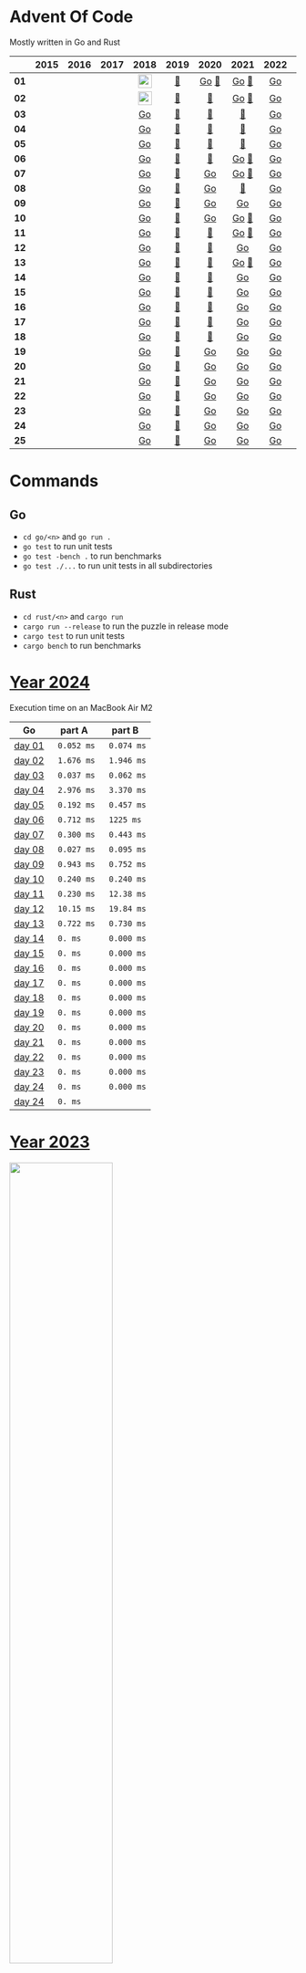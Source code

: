 # Advent Of Code

Mostly written in Go and Rust

|        | 2015 | 2016 | 2017 | 2018 | 2019 | 2020 | 2021 | 2022 | 2023 |            2024             |
|------  |:----:|:----:|:----:|:----:|:----:|:----:|:----:|:----:|:----:|:---------------------------:|
| **01** | | | | [<img src="assets/golang.png" width="24px"/>](./go/2018/01/day01.go) | [:crab:](./rust/2019/day01) | [Go](./go/2020/01/day01.go) [:crab:](./rust/2020/day01) | [Go](./go/2021/01/day01.go) [:crab:](./rust/2021/day01) | [Go](./go/2022/01/day01.go) | [Go](./go/2023/01/day01.go) | [Go](./go/2024/01/day01.go) |
| **02** | | | | [<img src="assets/golang.png" width="24px"/>](./go/2018/02/day02.go) | [:crab:](./rust/2019/day02) |                             [:crab:](./rust/2020/day02) | [Go](./go/2021/01/day02.go) [:crab:](./rust/2021/day02) | [Go](./go/2022/02/day02.go) | [Go](./go/2023/02/day02.go) | [Go](./go/2024/02/day02.go) |
| **03** | | | | [Go](./go/2018/03/day03.go) | [:crab:](./rust/2019/day03) |                             [:crab:](./rust/2020/day03) |                             [:crab:](./rust/2021/day03) | [Go](./go/2022/03/day03.go) | [Go](./go/2023/03/day03.go) | [Go](./go/2024/03/day03.go) |
| **04** | | | | [Go](./go/2018/04/day04.go) | [:crab:](./rust/2019/day04) |                             [:crab:](./rust/2020/day04) |                             [:crab:](./rust/2021/day04) | [Go](./go/2022/04/day04.go) | [Go](./go/2023/04/day04.go) | [Go](./go/2024/04/day04.go) |
| **05** | | | | [Go](./go/2018/05/day05.go) | [:crab:](./rust/2019/day05) |                             [:crab:](./rust/2020/day05) |                             [:crab:](./rust/2021/day05) | [Go](./go/2022/05/day05.go) | [Go](./go/2023/05/day05.go) | [Go](./go/2024/05/day05.go) |
| **06** | | | | [Go](./go/2018/06/day06.go) | [:crab:](./rust/2019/day06) |                             [:crab:](./rust/2020/day06) | [Go](./go/2021/06/day06.go) [:crab:](./rust/2021/day06) | [Go](./go/2022/06/day06.go) | [Go](./go/2023/06/day06.go) | [Go](./go/2024/06/day06.go) |
| **07** | | | | [Go](./go/2018/07/day07.go) | [:crab:](./rust/2019/day07) | [Go](./go/2020/07/day07.go)                             | [Go](./go/2021/07/day07.go) [:crab:](./rust/2021/day07) | [Go](./go/2022/07/day07.go) | [Go](./go/2023/07/day07.go) | [Go](./go/2024/07/day07.go) |
| **08** | | | | [Go](./go/2018/08/day08.go) | [:crab:](./rust/2019/day08) | [Go](./go/2020/08/day08.go)                             |                             [:crab:](./rust/2021/day08) | [Go](./go/2022/08/day08.go) | [Go](./go/2023/08/day08.go) | [Go](./go/2024/08/day08.go) |
| **09** | | | | [Go](./go/2018/09/day09.go) | [:crab:](./rust/2019/day09) | [Go](./go/2020/09/day09.go)                             | [Go](./go/2021/09/day09.go)                             | [Go](./go/2022/09/day09.go) | [Go](./go/2023/09/day09.go) | [Go](./go/2024/09/day09.go) |
| **10** | | | | [Go](./go/2018/10/day10.go) | [:crab:](./rust/2019/day10) | [Go](./go/2020/10/day10.go)                             | [Go](./go/2021/10/day10.go) [:crab:](./rust/2021/day10) | [Go](./go/2022/10/day10.go) | [Go](./go/2023/10/day10.go) | [Go](./go/2024/10/day10.go) |
| **11** | | | | [Go](./go/2018/11/day11.go) | [:crab:](./rust/2019/day11) |                             [:crab:](./rust/2020/day11) | [Go](./go/2021/11/day11.go) [:crab:](./rust/2021/day11) | [Go](./go/2022/11/day11.go) | [Go](./go/2023/11/day11.go) |
| **12** | | | | [Go](./go/2018/12/day12.go) | [:crab:](./rust/2019/day12) |                             [:crab:](./rust/2020/day12) | [Go](./go/2021/12/day12.go)                           | [Go](./go/2022/12/day12.go) | [Go](./go/2023/12/day12.go) |
| **13** | | | | [Go](./go/2018/13/day13.go) | [:crab:](./rust/2019/day13) |                             [:crab:](./rust/2020/day13) | [Go](./go/2021/13/day13.go) [:crab:](./rust/2021/day13) | [Go](./go/2022/13/day13.go) | [Go](./go/2023/13/day13.go) |
| **14** | | | | [Go](./go/2018/14/day14.go) | [:crab:](./rust/2019/day14) |                             [:crab:](./rust/2020/day14) | [Go](./go/2021/14/day14.go)                             | [Go](./go/2022/14/day14.go) | [Go](./go/2023/14/day14.go) |
| **15** | | | | [Go](./go/2018/15/day15.go) | [:crab:](./rust/2019/day15) |                             [:crab:](./rust/2020/day15) | [Go](./go/2021/15/day15.go)                             | [Go](./go/2022/15/day15.go) | [Go](./go/2023/15/day15.go) |
| **16** | | | | [Go](./go/2018/16/day16.go) | [:crab:](./rust/2019/day16) |                             [:crab:](./rust/2020/day16) | [Go](./go/2021/16/day16.go)                             | [Go](./go/2022/16/day16.go) | [Go](./go/2023/16/day16.go) |
| **17** | | | | [Go](./go/2018/17/day17.go) | [:crab:](./rust/2019/day17) |                             [:crab:](./rust/2020/day17) | [Go](./go/2021/17/day17.go)                             | [Go](./go/2022/17/day17.go) | [Go](./go/2023/17/day17.go) |
| **18** | | | | [Go](./go/2018/18/day18.go) | [:crab:](./rust/2019/day18) |                             [:crab:](./rust/2020/day18) | [Go](./go/2021/18/day18.go)                             | [Go](./go/2022/18/day18.go) | [Go](./go/2023/18/day18.go) |
| **19** | | | | [Go](./go/2018/19/day19.go) | [:crab:](./rust/2019/day19) | [Go](./go/2020/19/day19.go)                             | [Go](./go/2021/19/day19.go)                             | [Go](./go/2022/19/day19.go) | [Go](./go/2023/19/day19.go) |
| **20** | | | | [Go](./go/2018/20/day20.go) | [:crab:](./rust/2019/day20) | [Go](./go/2020/20/day20.go)                             | [Go](./go/2021/20/day20.go)                             | [Go](./go/2022/20/day20.go) | [Go](./go/2023/20/day20.go) |
| **21** | | | | [Go](./go/2018/21/day21.go) | [:crab:](./rust/2019/day21) | [Go](./go/2020/21/day21.go)                             | [Go](./go/2021/21/day21.go)                             | [Go](./go/2022/21/day21.go) | [Go](./go/2023/21/day21.go) |
| **22** | | | | [Go](./go/2018/22/day22.go) | [:crab:](./rust/2019/day22) | [Go](./go/2020/22/day22.go)                             | [Go](./go/2021/22/day22.go)                             | [Go](./go/2022/22/day22.go) | [Go](./go/2023/22/day22.go) |
| **23** | | | | [Go](./go/2018/23/day23.go) | [:crab:](./rust/2019/day23) | [Go](./go/2020/23/day23.go)                             | [Go](./go/2021/23/day23.go)                             | [Go](./go/2022/23/day23.go) | [Go](./go/2023/23/day23.go) |
| **24** | | | | [Go](./go/2018/24/day24.go) | [:crab:](./rust/2019/day24) | [Go](./go/2020/24/day24.go)                             | [Go](./go/2021/24/day24.go)                             | [Go](./go/2022/24/day24.go) | [Go](./go/2023/24/day24.go) |
| **25** | | | | [Go](./go/2018/25/day25.go) | [:crab:](./rust/2019/day25) | [Go](./go/2020/25/day25.go)                             | [Go](./go/2021/25/day25.go)                             | [Go](./go/2022/25/day25.go) | [Go](./go/2023/25/day25.go) |

# Commands

## Go

- `cd go/<n>` and `go run .`
- `go test` to run unit tests
- `go test -bench .` to run benchmarks
- `go test ./...` to run unit tests in all subdirectories

## Rust

- `cd rust/<n>` and `cargo run`
- `cargo run --release` to run the puzzle in release mode
- `cargo test` to run unit tests
- `cargo bench` to run benchmarks

# [Year 2024](README-2024.md)

Execution time on an MacBook Air M2

| Go                              | part A      | part B      |
|---------------------------------|-------------|-------------|
| [day 01](./go/2024/01/day01.go) | ` 0.052 ms` | ` 0.074 ms` |
| [day 02](./go/2024/02/day02.go) | ` 1.676 ms` | ` 1.946 ms` |
| [day 03](./go/2024/03/day03.go) | ` 0.037 ms` | ` 0.062 ms` |
| [day 04](./go/2024/04/day04.go) | ` 2.976 ms` | ` 3.370 ms` |
| [day 05](./go/2024/05/day05.go) | ` 0.192 ms` | ` 0.457 ms` |
| [day 06](./go/2024/06/day06.go) | ` 0.712 ms` | ` 1225 ms`  |
| [day 07](./go/2024/07/day07.go) | ` 0.300 ms` | ` 0.443 ms` |
| [day 08](./go/2024/08/day08.go) | ` 0.027 ms` | ` 0.095 ms` |
| [day 09](./go/2024/09/day09.go) | ` 0.943 ms` | ` 0.752 ms` |
| [day 10](./go/2024/10/day10.go) | ` 0.240 ms` | ` 0.240 ms` |
| [day 11](./go/2024/11/day11.go) | ` 0.230 ms` | ` 12.38 ms` |
| [day 12](./go/2024/12/day12.go) | ` 10.15 ms` | ` 19.84 ms` |
| [day 13](./go/2024/13/day13.go) | ` 0.722 ms` | ` 0.730 ms` |
| [day 14](./go/2024/14/day14.go) | ` 0. ms`    | ` 0.000 ms` |
| [day 15](./go/2024/15/day15.go) | ` 0. ms`    | ` 0.000 ms` |
| [day 16](./go/2024/16/day16.go) | ` 0. ms`    | ` 0.000 ms` |
| [day 17](./go/2024/17/day17.go) | ` 0. ms`    | ` 0.000 ms` |
| [day 18](./go/2024/18/day18.go) | ` 0. ms`    | ` 0.000 ms` |
| [day 19](./go/2024/19/day19.go) | ` 0. ms`    | ` 0.000 ms` |
| [day 20](./go/2024/20/day20.go) | ` 0. ms`    | ` 0.000 ms` |
| [day 21](./go/2024/21/day21.go) | ` 0. ms`    | ` 0.000 ms` |
| [day 22](./go/2024/22/day22.go) | ` 0. ms`    | ` 0.000 ms` |
| [day 23](./go/2024/23/day23.go) | ` 0. ms`    | ` 0.000 ms` |
| [day 24](./go/2024/24/day24.go) | ` 0. ms`    | ` 0.000 ms` |
| [day 24](./go/2024/25/day25.go) | ` 0. ms`    |             |


# [Year 2023](README-2023.md)

<a href="https://adventofcode.com"><img src="assets/calendar_2023.png" width="60%" /></a>

## Comments: [Here](README-2023.md)

Execution time on an MacBook Air M2

| Go                              | part A      | part B      |
|---------------------------------|-------------|-------------|
| [day 01](./go/2023/01/day01.go) | ` 0.056 ms` | ` 0.045 ms` |
| [day 02](./go/2023/02/day02.go) | ` 0.096 ms` | ` 0.096 ms` |
| [day 03](./go/2023/03/day03.go) | ` 1.800 ms` | ` 2.200 ms` |
| [day 04](./go/2023/04/day04.go) | ` 0.169 ms` | ` 0.173 ms` |
| [day 05](./go/2023/05/day05.go) | ` 0.214 ms` | ` 0.253 ms` |
| [day 06](./go/2023/06/day06.go) | ` 0.000 ms` | ` 25.10 ms` |
| [day 07](./go/2023/07/day07.go) | ` 0.539 ms` | ` 0.531 ms` |
| [day 08](./go/2023/08/day08.go) | ` 0.288 ms` | ` 1.700 ms` |
| [day 09](./go/2023/09/day09.go) | ` 0.172 ms` | ` 0.172 ms` |
| [day 10](./go/2023/10/day10.go) | ` 0.924 ms` | ` 1.400 ms` |
| [day 11](./go/2023/11/day11.go) | ` 0.136 ms` | ` 0.136 ms` |
| [day 12](./go/2023/12/day12.go) | ` 16.90 ms` | ` 30.60 ms` |
| [day 13](./go/2023/13/day13.go) | ` 0.144 ms` | ` 1.210 ms` |
| [day 14](./go/2023/14/day14.go) | ` 0.049 ms` | ` 44.00 ms` |
| [day 15](./go/2023/15/day15.go) | ` 0.076 ms` | ` 0.158 ms` |
| [day 16](./go/2023/16/day16.go) | ` 1.250 ms` | ` 353.0 ms` |
| [day 17](./go/2023/17/day17.go) | ` 8.100 ms` | ` 181.0 ms` |
| [day 18](./go/2023/18/day18.go) | ` 0.017 ms` | ` 0.018 ms` |
| [day 19](./go/2023/19/day19.go) | ` 0.280 ms` | ` 0.657 ms` |
| [day 20](./go/2023/20/day20.go) | ` 2.500 ms` | ` 10.30 ms` |
| [day 21](./go/2023/21/day21.go) | ` 8200  ms` | ` 2480  ms` |
| [day 22](./go/2023/22/day22.go) | ` 6700  ms` | ` 6.700 ms` |
| [day 23](./go/2023/23/day23.go) | ` 4.100 ms` | ` 1120  ms` |
| [day 24](./go/2023/24/day24.go) | ` 2.500 ms` | ` 37.00 ms` |
| [day 25](./go/2023/25/day25.go) | graphviz    |             |

# [Year 2022](README-2022.md)

<a href="https://adventofcode.com"><img src="assets/calendar_2022.png" width="60%" /></a>

## Comments: [Here](README-2022.md)

Execution time on an MacBook Air M2

| Go                              | part A         | part B      |
|---------------------------------|----------------|-------------|
| [day 01](./go/2022/01/day01.go) | ` 0.092 ms`    | ` 0.098 ms` |
| [day 02](./go/2022/02/day02.go) | ` 0.038 ms`    | ` 0.038 ms` |
| [day 03](./go/2022/03/day03.go) | ` 0.009 ms`    | ` 0.013 ms` |
| [day 04](./go/2022/04/day04.go) | ` 0.127 ms`    | ` 0.122 ms` |
| [day 05](./go/2022/05/day05.go) | ` 0.024 ms`    | ` 0.022 ms` |
| [day 06](./go/2022/06/day06.go) | ` 0.002 ms`    | ` 0.014 ms` |
| [day 07](./go/2022/07/day07.go) | ` 0.228 ms`    | ` 0.238 ms` |
| [day 08](./go/2022/08/day08.go) | ` 0.156 ms`    | ` 0.236 ms` |
| [day 09](./go/2022/09/day09.go) | ` 1.075 ms`    | ` 1.151 ms` |
| [day 10](./go/2022/10/day10.go) | ` 0.033 ms`    | ` 0.039 ms` |
| [day 11](./go/2022/11/day11.go) | ` 0.007 ms`    | ` 3.742 ms` |
| [day 12](./go/2022/12/day12.go) | ` 3.200 ms`    | ` 3.490 ms` |
| [day 13](./go/2022/13/day13.go) | ` 0.428 ms`    | ` 0.543 ms` |
| [day 14](./go/2022/14/day14.go) | ` 1.295 ms`    | ` 50.13 ms` |
| [day 15](./go/2022/15/day15.go) | ` 0.057 ms`    | ` 195.0 ms` |
| [day 16](./go/2022/16/day16.go) | ` 161.7 ms`    | ` 786.8 ms` |
| [day 17](./go/2022/17/day17.go) | ` 7.463 ms`    | ` 931.7 ms` |
| [day 18](./go/2022/18/day18.go) | ` 1.436 ms`    | ` 6.030 ms` |
| [day 19](./go/2022/19/day19.go) | ` 66.49 ms`    | ` 11.19 ms` |
| [day 20](./go/2022/20/day20.go) | ` 57.38 ms`    | ` 738.6 ms` |
| [day 21](./go/2022/21/day21.go) | ` 0.517 ms`    | ` 0.794 ms` |
| [day 22](./go/2022/22/day22.go) | ` 2.065 ms`    | ` 1.681 ms` |
| [day 23](./go/2022/23/day23.go) | ` 13.67 ms`    | ` 1024  ms` |
| [day 24](./go/2022/24/day24.go) | ` 21.77 ms`    | ` 88.03 ms` |
| [day 25](./go/2022/25/day25.go) | ` 0.029 ms`    |             |

# [Year 2021](README-2021.md)

<a href="https://adventofcode.com"><img src="assets/calendar_2021.png" width="60%" /></a>

## Comments: [Here](README-2021.md)

Execution time on an old Mac Pro (Late 2013), 3,7 GHz Quad-Core Intel Xeon E5

| Rust                        | part A      | part B      | Go                                         | part A      | part B      |
|:----------------------------|:------------|:------------|--------------------------------------------|-------------|-------------|
| [day 01](./rust/2021/day01) | ` 0.089 ms` | ` 0.067 ms` | [day 01](./go/2021/01/day01.go)            | ` 0.047 ms` | ` 0.048 ms` |
| [day 02](./rust/2021/day02) | ` 0.092 ms` | ` 0.063 ms` | [day 02](./go/2021/02/day02.go)            | ` 0.102 ms` | ` 0.103 ms` |
| [day 03](./rust/2021/day03) | ` 0.157 ms` | ` 0.084 ms` |                                            |             |             |
| [day 04](./rust/2021/day04) | ` 1.048 ms` | ` 0.841 ms` |                                            |             |             |
| [day 05](./rust/2021/day05) | ` 45.94 ms` | ` 46.03 ms` |                                            |             |             |
| [day 06](./rust/2021/day06) | ` 0.010 ms` | ` 0.008 ms` | [day 06](./go/2021/06/day06.go)            | ` 0.007 ms` | ` 0.008 ms` |
| [day 07](./rust/2021/day07) | ` 0.274 ms` | ` 0.795 ms` | [day 07](./go/2021/07/day07.go)            | ` 1.711 ms` | ` 2.841 ms` |
| [day 08](./rust/2021/day08) | ` 0.198 ms` | ` 1.786 ms` |                                            |             |             |
|                             |             |             | [day 09](./go/2021/09_simplified/day09.go) | ` 0.146 ms` | ` 0.670 ms` |
| [day 10](./rust/2021/day10) | ` 0.137 ms` | ` 0.134 ms` | [day 10](./go/2021/10/day10.go)            | ` 0.158 ms` | ` 0.160 ms` |
| [day 11](./rust/2021/day11) | ` 0.186 ms` | ` 0.420 ms` | [day 11](./go/2021/11/day11.go)            | ` 0.152 ms` | ` 0.432 ms` |
|                             |             |             | [day 12](./go/2021/12/day12.go)            | ` 0.161 ms` | ` 3.944 ms` |
| [day 13](./rust/2021/day13) | ` 0.156 ms` | ` 0.118 ms` | [day 13](./go/2021/13/day13.go)            | ` 0.441 ms` | ` 0.706 ms` |
|                             |             |             | [day 14](./go/2021/14/day14.go)            | ` 0.023 ms` | ` 0.052 ms` |
|                             |             |             | [day 15](./go/2021/15/day15.go)            | ` 9.858 ms` | ` 342.6 ms` |
|                             |             |             | [day 16](./go/2021/16/day16.go)            | ` 0.052 ms` | ` 0.049 ms` |
|                             |             |             | [day 17](./go/2021/17/day17.go)            | ` 0.133 ms` | ` 0.424 ms` |
|                             |             |             | [day 18](./go/2021/18/day18.go)            | ` 1.685 ms` | ` 25.18 ms` |
|                             |             |             | [day 19](./go/2021/19/day19.go)            | ` 20.20 ms` | ` 20.88 ms` |
|                             |             |             | [day 20](./go/2021/20/day20.go)            | ` 9.035 ms` | ` 491.5 ms` |
|                             |             |             | [day 21](./go/2021/21/day21.go)            | ` 0.002 ms` | ` 137.1 ms` |
|                             |             |             | [day 22](./go/2021/22/day22.go)            | ` 2.237 ms` | ` 56.16 ms` |
|                             |             |             | [day 23](./go/2021/23/day23.go)            | ` 7.806 ms` | ` 76.21 ms` |
|                             |             |             | [day 24](./go/2021/24/day24.go)            | ` 660.4 ms` | ` 0.003 ms` |
|                             |             |             | [day 25](./go/2021/25/day25.go)            | ` 98.00 ms` | ` 0.003 ms` |

# [Year 2020](README-2020.md)

<a href="https://adventofcode.com"><img src="assets/calendar_2020.png" width="60%" /></a>

## Comments: [Here](README-2020.md)

Execution time on an old Mac Pro (Late 2013), 3,7 GHz Quad-Core Intel Xeon E5

| Rust                        | part A      | part B      | Go                              | part A       | part B      |
|:----------------------------|:------------|:------------|---------------------------------|--------------|-------------|
| [day 01](./rust/2020/day01) | ` 0.034 ms` | ` 9.541 ms` | [day 01](./go/2020/01/day01.go) | ` 0.049 ms`  | ` 5.399 ms` |
| [day 02](./rust/2020/day02) | ` 0.331 ms` | ` 0.266 ms` |                                 |              |             |
| [day 03](./rust/2020/day03) | ` 0.199 ms` | ` 1.040 ms` |                                 |              |             |
| [day 04](./rust/2020/day04) | ` 0.712 ms` | ` 0.750 ms` |                                 |              |             |
| [day 05](./rust/2020/day05) | ` 0.036 ms` | ` 0.036 ms` |                                 |              |             |
| [day 06](./rust/2020/day06) | ` 0.114 ms` | ` 0.100 ms` |                                 |              |             |
|                             |             |             | [day 07](./go/2020/07/day07.go) | ` 6.542 ms`  | ` 0.934 ms` |
|                             |             |             | [day 08](./go/2020/08/day08.go) | ` 0.188 ms`  | ` 2.751 ms` |
|                             |             |             | [day 09](./go/2020/09/day09.go) | ` 0.087 ms`  | ` 0.279 ms` |
|                             |             |             | [day 10](./go/2020/10/day10.go) | ` 0.027 ms`  | ` 0.016 ms` |
| [day 11](./rust/2020/day11) | ` 22.47 ms` | ` 52.57 ms` |                                 |              |             |
| [day 12](./rust/2020/day12) | ` 0.102 ms` | ` 0.093 ms` |                                 |              |             |
| [day 13](./rust/2020/day13) | ` 0.016 ms` | ` 0.007 ms` |                                 |              |             |
| [day 14](./rust/2020/day14) | ` 0.340 ms` | ` 51.97 ms` |                                 |              |             |
| [day 15](./rust/2020/day15) | ` 0.096 ms` | ` 1798. ms` |                                 |              |             |
| [day 16](./rust/2020/day16) | ` 0.464 ms` | ` 0.706 ms` |                                 |              |             |
| [day 17](./rust/2020/day17) | ` 17.52 ms` | ` 768.0 ms` |                                 |              |             |
| [day 18](./rust/2020/day18) | ` 4.187 ms` | ` 4.134 ms` |                                 |              |             |
|                             |             |             | [day 19](./go/2020/19/day19.go) | ` 4.766 ms`  | ` 9.456 ms` |
|                             |             |             | [day 20](./go/2020/20/day20.go) | ` 36.66 ms`  | ` 44.65 ms` |
|                             |             |             | [day 21](./go/2020/21/day21.go) | ` 0.802 ms`  | ` 0.718 ms` |
|                             |             |             | [day 22](./go/2020/22/day22.go) | ` 0.008 ms`  | ` 173.1 ms` |
|                             |             |             | [day 23](./go/2020/23/day23.go) | ` 0.003 ms`  | ` 1986  ms` |
|                             |             |             | [day 24](./go/2020/24/day24.go) | ` 1.120 ms`  | ` 164.1 ms` |
|                             |             |             | [day 25](./go/2020/25/day25.go) | ` 164.4 ms`  |             |

# Year 2019
| Rust                              | part A      | part B      |
|---------------------------------|-------------|-------------|
| [day 01](./rust/2019/day01)  |||
| [day 02](./rust/2019/day02) |||
| [day 03](./rust/2019/day03) |||
| [day 04](./rust/2019/day04) |||
| [day 05](./rust/2019/day05) |||
| [day 06](./rust/2019/day06) |||
| [day 07](./rust/2019/day07) |||
| [day 08](./rust/2019/day08) |||
| [day 09](./rust/2019/day09) |||
| [day 10](./rust/2019/day10) |||
| [day 11](./rust/2019/day11) |||
| [day 12](./rust/2019/day12) |||
| [day 13](./rust/2019/day13) |||
| [day 14](./rust/2019/day14) |||
| [day 15](./rust/2019/day15) |||
| [day 16](./rust/2019/day16) |||
| [day 17](./rust/2019/day17) |||
| [day 18](./rust/2019/day18) |||
| [day 19](./rust/2019/day19) |||
| [day 20](./rust/2019/day20) |||
| [day 21](./rust/2019/day21) |||
| [day 22](./rust/2019/day22) |||
| [day 23](./rust/2019/day23) |||
| [day 24](./rust/2019/day24) |||
| [day 25](./rust/2019/day25) |||

# Year 2018
| Rust                              | part A      | part B      |
|---------------------------------|-------------|-------------|
| [day 01](./go/2018/01/day01.go) |||
| [day 02](./go/2018/02/day02.go) |||
| [day 03](./go/2018/03/day03.go) |||
| [day 04](./go/2018/04/day04.go) |||
| [day 05](./go/2018/05/day05.go) |||
| [day 06](./go/2018/06/day06.go) |||
| [day 07](./go/2018/07/day07.go) |||
| [day 08](./go/2018/08/day08.go) |||
| [day 09](./go/2018/09/day09.go) |||
| [day 10](./go/2018/10/day10.go) |||
| [day 11](./go/2018/11/day11.go) |||
| [day 12](./go/2018/12/day12.go) |||
| [day 13](./go/2018/13/day13.go) |||
| [day 14](./go/2018/14/day14.go) |||
| [day 15](./go/2018/15/day15.go) |||
| [day 16](./go/2018/16/day16.go) |||
| [day 17](./go/2018/17/day17.go) |||
| [day 18](./go/2018/18/day18.go) |||
| [day 19](./go/2018/19/day19.go) |||
| [day 20](./go/2018/20/day20.go) |||
| [day 21](./go/2018/21/day21.go) |||
| [day 22](./go/2018/22/day22.go) |||
| [day 23](./go/2018/23/day23.go) |||
| [day 24](./go/2018/24/day24.go) |||
| [day 25](./go/2018/25/day25.go) |||

